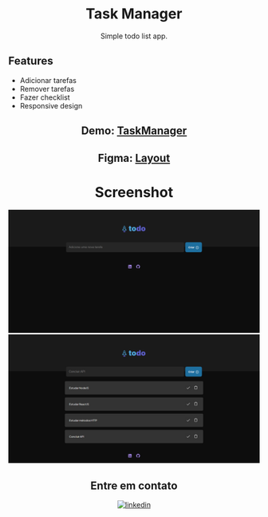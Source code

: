 <h1 align = 'center'>Task Manager</h1>

<p align = 'center'>Simple todo list app.</p>

  
## Features

- Adicionar tarefas
- Remover tarefas
- Fazer checklist
- Responsive design

<div align = 'center'>

  ## Demo: [TaskManager](https://task-manager-ashen-ten.vercel.app/)

 ## Figma: [Layout](https://www.figma.com/design/P73LfLj1UqWYkBu8QPEJnd/ToDo-List-%F0%9F%91%85-)

<h1 align = 'center'>Screenshot</h1>

![image](assets/screencapture-task-manager-ashen-ten-vercel-app-2024-05-14-22_17_41.png)
![image](assets/screencapture-task-manager-ashen-ten-vercel-app-2024-05-14-22_21_40.png)


## Entre em contato 

[![linkedin](https://img.shields.io/badge/linkedin-0A66C2?style=for-the-badge&logo=linkedin&logoColor=white)](https://www.linkedin.com/)
</div>

